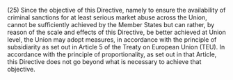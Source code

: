 (25) Since the objective of this Directive, namely to ensure the availability of criminal sanctions for at least serious market abuse across the Union, cannot be sufficiently achieved by the Member States but can rather, by reason of the scale and effects of this Directive, be better achieved at Union level, the Union may adopt measures, in accordance with the principle of subsidiarity as set out in Article 5 of the Treaty on European Union (TEU). In accordance with the principle of proportionality, as set out in that Article, this Directive does not go beyond what is necessary to achieve that objective.